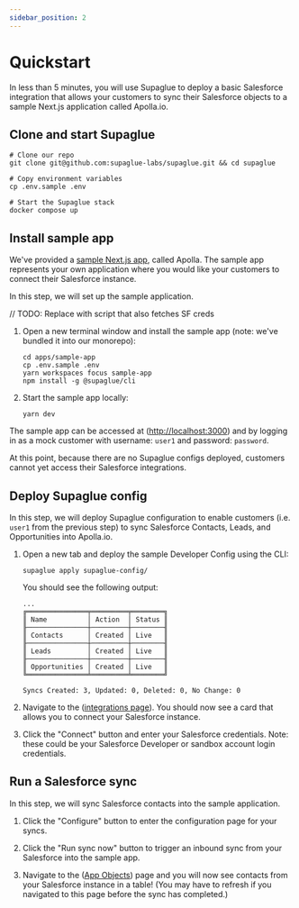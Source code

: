 ```yaml
---
sidebar_position: 2
---
```


# Quickstart

In less than 5 minutes, you will use Supaglue to deploy a basic Salesforce integration that allows your customers to sync their Salesforce objects to a sample Next.js application
called Apolla.io.

## Clone and start Supaglue

```shell
# Clone our repo
git clone git@github.com:supaglue-labs/supaglue.git && cd supaglue

# Copy environment variables
cp .env.sample .env

# Start the Supaglue stack
docker compose up
```

## Install sample app

We've provided a [sample Next.js app](https://github.com/supaglue-labs/supaglue/blob/v0.1.0/apps/sample-app/), called Apolla. The sample app represents your own application where you would like your customers to connect their Salesforce instance.

In this step, we will set up the sample application.

// TODO: Replace with script that also fetches SF creds

1. Open a new terminal window and install the sample app (note: we've bundled it into our monorepo):

   ```shell
   cd apps/sample-app
   cp .env.sample .env
   yarn workspaces focus sample-app
   npm install -g @supaglue/cli
   ```

1. Start the sample app locally:

   ```shell
   yarn dev
   ```

The sample app can be accessed at ([http://localhost:3000](http://localhost:3000)) and by logging in as a mock customer with username: `user1` and password: `password`.

At this point, because there are no Supaglue configs deployed, customers cannot yet access their Salesforce integrations.

## Deploy Supaglue config

In this step, we will deploy Supaglue configuration to enable customers (i.e. `user1` from the previous step) to sync Salesforce Contacts, Leads, and Opportunities into Apolla.io.

1. Open a new tab and deploy the sample Developer Config using the CLI:

   ```shell
   supaglue apply supaglue-config/
   ```

   You should see the following output:

   ```console
   ...
   ╔═══════════════╤═════════╤════════╗
   ║ Name          │ Action  │ Status ║
   ╟───────────────┼─────────┼────────╢
   ║ Contacts      │ Created │ Live   ║
   ╟───────────────┼─────────┼────────╢
   ║ Leads         │ Created │ Live   ║
   ╟───────────────┼─────────┼────────╢
   ║ Opportunities │ Created │ Live   ║
   ╚═══════════════╧═════════╧════════╝

   Syncs Created: 3, Updated: 0, Deleted: 0, No Change: 0
   ```

1. Navigate to the ([integrations page](http://localhost:3000/integrations)). You should now see a card that allows you to connect your Salesforce instance.

1. Click the "Connect" button and enter your Salesforce credentials. Note: these could be your Salesforce Developer or sandbox account login credentials.

## Run a Salesforce sync

In this step, we will sync Salesforce contacts into the sample application.

1. Click the "Configure" button to enter the configuration page for your syncs.

2. Click the "Run sync now" button to trigger an inbound sync from your Salesforce into the sample app.

3. Navigate to the ([App Objects](http://localhost:3000/)) page and you will now see contacts from your Salesforce instance in a table! (You may have to refresh if you navigated to this page before the sync has completed.)
